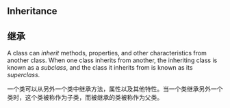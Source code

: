 ## Inheritance
## 继承

A class can *inherit* methods, properties, and other characteristics from another class. When one class inherits from another, the inheriting class is known as a *subclass*, and the class it inherits from is known as its *superclass*.

一个类可以从另外一个类中继承方法，属性以及其他特性。当一个类继承另外一个类时，这个类被称作为子类，而被继承的类被称作为父类。
